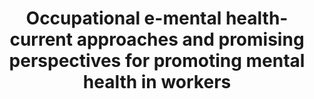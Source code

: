--- 
abstract: '' 
authors: 
 - D Lehr
 -  A Geraedts
 -  RP Asplund
 -  Z Khadjesari
 -  E Heber
 -  J de Bloom
 -  ...
doi: '' 
featured: false 
publication: '*Healthy at Work*, 78' 
publication_short: '' 
publishDate: '2016-01-01' 
title: 'Occupational e-mental health- current approaches and promising perspectives for promoting mental health in workers' 
url_code: '' 
url_dataset: '' 
url_pdf: '' 
url_poster: '' 
url_project: '' 
url_slides: '' 
url_source: '' 
url_video: '' 
---